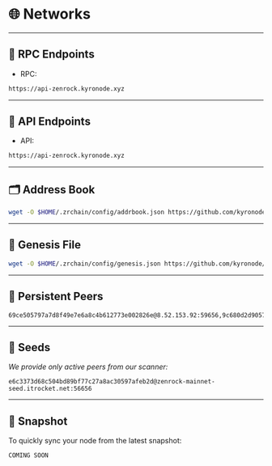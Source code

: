 # 🌐 Networks

---

## 📡 RPC Endpoints
- RPC: 
```bash 
https://api-zenrock.kyronode.xyz
```

---

## 🔎 API Endpoints
- API: 
```bash 
https://api-zenrock.kyronode.xyz
```

---

## 🗂 Address Book
```bash
wget -O $HOME/.zrchain/config/addrbook.json https://github.com/kyronode/all-about-cosmos/raw/refs/heads/main/Mainnet/Zenrock/addrbook.json
```

---

## 📜 Genesis File  
```bash
wget -O $HOME/.zrchain/config/genesis.json https://github.com/kyronode/all-about-cosmos/raw/refs/heads/main/Mainnet/Zenrock/genesis.json
```

---

## 🔗 Persistent Peers
```text
69ce505797a7d8f49e7e6a8c4b612773e002826e@8.52.153.92:59656,9c680d2d9057a7e0b5892a83bec511fd18d2fc18@136.60.129.34:15036,1f8ac3da86087108b5425ffa8f2494db741fdceb@65.21.221.109:23656,3aa7ee893d578e417b846d7dc04b07471e20ec92@65.108.72.233:35656,d9bfa29e0cf9c4ce0cc9c26d98e5d97228f93b0b@65.109.88.38:18256,a988534ab1e4bc42aad26ea7ec7bdc7d5415a14c@172.111.52.54:32740,cb6ae22e1e89d029c55f2cb400b0caa19cbe5523@172.111.52.53:32701,759ee32ce9368e139150caf07ebb52901739eb9f@213.239.207.175:11356,ea89840fa41d7cf79126dd1d9fd4419842063702@57.129.85.137:11656,83c05c5bc6761c8e794fda01cdca8bafb6cf6e95@135.181.5.232:29556,8c0cf6e4f26b6510f2c0a01077a135490bc7bd8a@217.182.138.9:18256,6a657015b7ac594760c638b81c540dc206f15431@190.2.141.78:59656,5ad8a5de6318529994da817043b268ef617e37ba@34.251.37.55:26656,521a32d6b37cd1c6e51fa2dfe4944e8491507cd4@176.9.66.48:26356,6ab893ccfffe06d8e4fc109e9b6109aab4e6e03e@88.198.46.55:18256,a1d193c088ba7db8921c6c2c3f1a2efb5fd04d50@65.108.229.19:26796,73aa21d33b35e3a832cd60ff96ff8424ad7ea246@51.254.44.182:18256,945efe4bb0ec48d4ff8bcb7dd00ebcae3239dccf@65.108.198.145:15656,4c2d733132afd4b4e46175438d9d2d0281f16fec@65.108.231.54:17656,56ada2d4a3ef415b3deaf256f749e2710e5c76b0@95.217.109.206:23656,1405a436759cee6683ef17c668218456402b46de@65.109.18.169:49756,7ca47e7109057297e1fb87fac7f3298d5fee0b9d@65.109.80.26:29656,e6c3373d68c504bd89bf77c27a8ac30597afeb2d@207.120.52.220:56656,982272be5b39369b9bcb985c66bc6c51e716cb0e@141.95.205.193:26656,44746cb1eb92b44bfa2a4b28662247586d4c41ff@160.202.131.55:22656,b42caab1a764eda0a945b614ef5033cb0736129d@65.21.234.111:18656,f3d94a77722dfbd3860dd98c1c9e635113bc472b@195.201.58.220:26656,66d34482bd267bce0a17693b25c8518014b4525f@135.181.230.111:24656
```

---

## 🌱 Seeds
*We provide only active peers from our scanner:*
```text
e6c3373d68c504bd89bf77c27a8ac30597afeb2d@zenrock-mainnet-seed.itrocket.net:56656
```

---

## 💾 Snapshot
To quickly sync your node from the latest snapshot:  
```bash
COMING SOON
```
